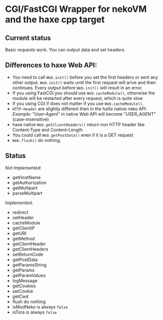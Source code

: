 CGI/FastCGI Wrapper for nekoVM and the haxe cpp target
======================================================

Current status
--------------
Basic requests work. You can output data and set headers.

Differences to haxe Web API:
----------------------------
* You need to call `Web.init()` before you set the first headers or sent any other output. `Web.init()` waits until the first request will arive and then continues. Every output before `Web.init()` will result in an error.
* If you using FastCGI you should use `Web.cacheModule()`, otherwise the module will be restarted after every request, which is quite slow
* If you using CGI if does not matter if you use `Web.cacheModule()`.
* `HTTP-Header` are slightly different then in the haXe native neko API. *Example:* "User-Agent" in native Web API will become "USER\_AGENT" (case-insensitive)
* haxe native `Web.getClientHeaders()` return non HTTP header like Content-Type and Content-Length
* You could call `Web.getPostData()` even if it is a GET request
* `Web.flush()` do nothing.

Status
------

*Not Implemented*:

* getHostName
* getAuthorization
* getMultipart
* parseMultipart

*Implemented*:

* redirect
* setHeader
* cacheModule
* getClientIP
* getURI
* getMethod
* getClientHeader
* getClientHeaders
* setReturnCode
* getPostData
* getParamsString
* getParams
* getParamValues
* logMessage
* getCookies
* setCookie
* getCwd
* flush do nothing
* isModNeko is always `false`
* isTora is always `false`


